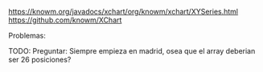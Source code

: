 https://knowm.org/javadocs/xchart/org/knowm/xchart/XYSeries.html
https://github.com/knowm/XChart


Problemas: 


TODO:
	Preguntar: Siempre empieza en madrid, osea que el array deberian ser 26 posiciones?